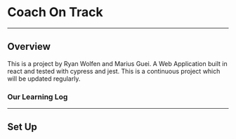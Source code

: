 # Coach On Track
----------------

## Overview

This is a project by Ryan Wolfen and Marius Guei. A Web Application built in react and tested with cypress and jest. This is a continuous project which will be updated regularly.

### Our Learning Log
---------------------

## Set Up
